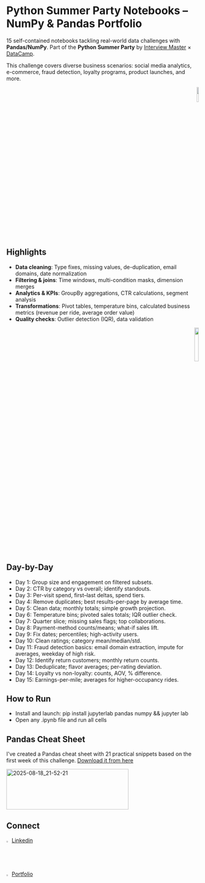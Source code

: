 # Python Summer Party Notebooks – NumPy & Pandas Portfolio

15 self-contained notebooks tackling real-world data challenges with **Pandas/NumPy**. Part of the **Python Summer Party** by [Interview Master](https://www.interviewmaster.ai/python-party/) × [DataCamp](https://www.datacamp.com/). 

This challenge covers diverse business scenarios: social media analytics, e-commerce, fraud detection, loyalty programs, product launches, and more.

<p align="right">
  <a href="https://www.linkedin.com/posts/tonekaboni_github-atonekabonipythonchallenge-python-activity-7363473713289146372-r2NP">
    <img width="10%" src="https://github.com/user-attachments/assets/da66e1b3-5bc9-4ca9-9d17-9ae2ac24f1b1">
  </a>
</p>

## Highlights

- **Data cleaning**: Type fixes, missing values, de-duplication, email domains, date normalization
- **Filtering & joins**: Time windows, multi-condition masks, dimension merges
- **Analytics & KPIs**: GroupBy aggregations, CTR calculations, segment analysis
- **Transformations**: Pivot tables, temperature bins, calculated business metrics (revenue per ride, average order value)
- **Quality checks**: Outlier detection (IQR), data validation

<p align="right">
  <a href="https://www.linkedin.com/posts/tonekaboni_github-atonekabonipythonchallenge-python-activity-7363473713289146372-r2NP">
    <img width="15%" src="https://content.linkedin.com/content/dam/me/business/en-us/amp/xbu/linkedin-revised-brand-guidelines/linkedin-logo/fg/brandg-linkedinlogo-hero-logo-dsk-v01.png.original.png">
  </a>
</p>

## Day-by-Day
- Day 1: Group size and engagement on filtered subsets.
- Day 2: CTR by category vs overall; identify standouts.
- Day 3: Per-visit spend, first–last deltas, spend tiers.
- Day 4: Remove duplicates; best results-per-page by average time.
- Day 5: Clean data; monthly totals; simple growth projection.
- Day 6: Temperature bins; pivoted sales totals; IQR outlier check.
- Day 7: Quarter slice; missing sales flags; top collaborations.
- Day 8: Payment-method counts/means; what-if sales lift.
- Day 9: Fix dates; percentiles; high-activity users.
- Day 10: Clean ratings; category mean/median/std.
- Day 11: Fraud detection basics: email domain extraction, impute for averages, weekday of high risk.
- Day 12: Identify return customers; monthly return counts.
- Day 13: Deduplicate; flavor averages; per-rating deviation.
- Day 14: Loyalty vs non-loyalty: counts, AOV, % difference.
- Day 15: Earnings-per-mile; averages for higher-occupancy rides.

## How to Run
- Install and launch: pip install jupyterlab pandas numpy && jupyter lab
- Open any .ipynb file and run all cells

## Pandas Cheat Sheet
I've created a Pandas cheat sheet with 21 practical snippets based on the first week of this challenge.
[Download it from here](https://www.linkedin.com/posts/tonekaboni_python-pandas-cheat-sheet-activity-7359636721497452546-bJ6K/)

[<img width="320" height="106" alt="2025-08-18_21-52-21" src="https://github.com/user-attachments/assets/fdf47fe7-62f4-4f4b-9471-a3c0ec0ec474"/>](https://www.linkedin.com/posts/tonekaboni_python-pandas-cheat-sheet-activity-7359636721497452546-bJ6K/)

## Connect
<img src="https://content.linkedin.com/content/dam/me/business/en-us/amp/brand-site/v2/bg/LI-Bug.svg.original.svg" width="2%"> [Linkedin](https://www.linkedin.com/in/tonekaboni/)
<br><img src="https://github.githubassets.com/images/modules/logos_page/GitHub-Mark.png" width="2%"> [Portfolio](https://atonekaboni.github.io/)
